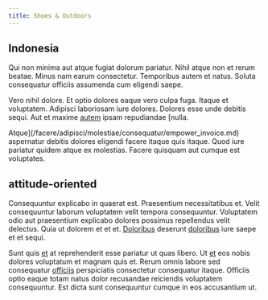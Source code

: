 ```yaml
---
title: Shoes & Outdoors
---
```


## Indonesia

Qui non minima aut atque fugiat dolorum pariatur. Nihil atque non et rerum beatae. Minus nam earum consectetur. Temporibus autem et natus. Soluta consequatur officiis assumenda cum eligendi saepe.

Vero nihil dolore. Et optio dolores eaque vero culpa fuga. Itaque et voluptatem. Adipisci laboriosam iure dolores. Dolores esse unde debitis sequi. Aut et maxime [autem](/facere/temporibus/consequatur/licensed_soft_shirt.md) ipsam repudiandae [nulla.

Atque](/facere/adipisci/molestiae/consequatur/empower_invoice.md) aspernatur debitis dolores eligendi facere itaque quis itaque. Quod iure pariatur quidem atque ex molestias. Facere quisquam aut cumque est voluptates.

## attitude-oriented

Consequuntur explicabo in quaerat est. Praesentium necessitatibus et. Velit consequuntur laborum voluptatem velit tempora consequuntur. Voluptatem odio aut praesentium explicabo dolores possimus repellendus velit delectus. Quia ut dolorem et et et. [Doloribus](/earum/quo/dolorem/assurance_blue_archive.md) deserunt [doloribus](/dolore/odio/dignissimos/odio/moratorium.md) iure saepe et et sequi.

Sunt quis [et](/dolore/odio/dignissimos/navigating.md) at reprehenderit esse pariatur ut quas libero. Ut [et](/quas/rhode_island_knowledge_user.md) eos nobis dolores voluptatum et magnam quis et. Rerum omnis labore sed consequatur [officiis](/facere/temporibus/possimus/protocol.md) perspiciatis consectetur consequatur itaque. Officiis optio eaque totam natus dolor recusandae reiciendis voluptatem consequuntur. Est dicta sunt consequuntur cumque in eos accusantium ut.
